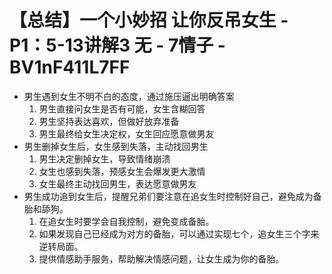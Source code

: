 # 【总结】一个小妙招 让你反吊女生 - P1：5-13讲解3 无 - 7情子 - BV1nF411L7FF

-   男生遇到女生不明不白的态度，通过施压逼出明确答案
    1.  男生直接问女生是否有可能，女生含糊回答
    2.  男生坚持表达喜欢，但做好放弃准备
    3.  男生最终给女生决定权，女生回应愿意做男友
-   男生删掉女生后，女生感到失落，主动找回男生
    1.  男生决定删掉女生，导致情绪崩溃
    2.  女生也感到失落，预感女生会爆发更大激情
    3.  女生最终主动找回男生，表达愿意做男友
-   男生成功追到女生后，提醒兄弟们要注意在追女生时控制好自己，避免成为备胎和舔狗。
    1.  在追女生时要学会自我控制，避免变成备胎。
    2.  如果发现自己已经成为对方的备胎，可以通过实现七个，追女生三个字来逆转局面。
    3.  提供情感助手服务，帮助解决情感问题，让女生成为你的备胎。